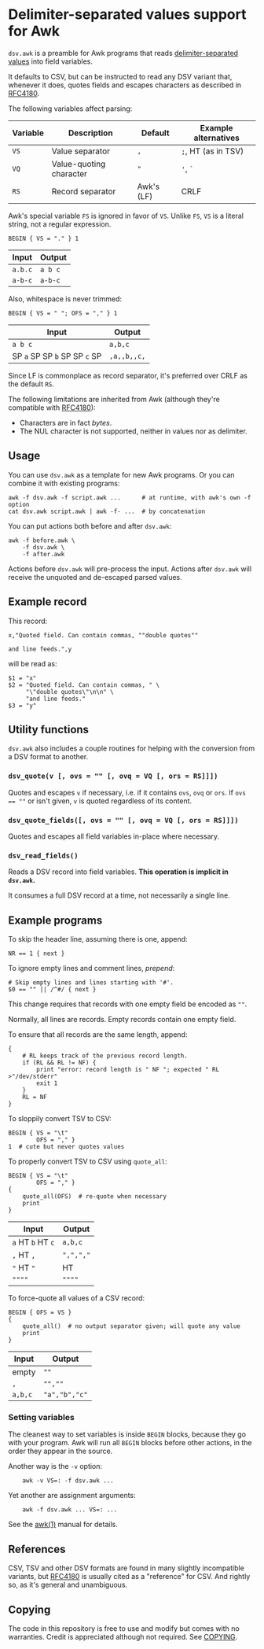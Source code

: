 # Delimiter-separated values support for Awk

`dsv.awk` is a preamble for Awk programs that reads [delimiter-separated
values][DSV] into field variables.

[DSV]: https://en.wikipedia.org/wiki/Delimiter-separated_values

It defaults to CSV, but can be instructed to read any DSV variant that, whenever
it does, quotes fields and escapes characters as described in [RFC4180].

The following variables affect parsing:

| Variable | Description             | Default    | Example alternatives |
| -------- | ----------------------- | ---------- | -------------------- |
| `VS`     | Value separator         | `,`        | `;`, HT (as in TSV)  |
| `VQ`     | Value-quoting character | `"`        | `'`, `` ` ``         |
| `RS`     | Record separator        | Awk's (LF) | CRLF                 |

Awk's special variable `FS` is ignored in favor of `VS`. Unlike `FS`, `VS` is a
literal string, not a regular expression.

    BEGIN { VS = "." } 1

| Input   | Output  |
| ------- | ------- |
| `a.b.c` | `a b c` |
| `a-b-c` | `a-b-c` |

Also, whitespace is never trimmed:

    BEGIN { VS = " "; OFS = "," } 1

| Input                         | Output      |
| ----------------------------- | ----------- |
| `a b c`                       | `a,b,c`     |
| SP `a` SP SP `b` SP SP `c` SP | `,a,,b,,c,` |

Since LF is commonplace as record separator, it's preferred over CRLF as the
default `RS`.

The following limitations are inherited from Awk (although they're compatible
with [RFC4180]):

- Characters are in fact _bytes_.
- The NUL character is not supported, neither in values nor as delimiter.

## Usage

You can use `dsv.awk` as a template for new Awk programs. Or you can combine it
with existing programs:

    awk -f dsv.awk -f script.awk ...      # at runtime, with awk's own -f option
    cat dsv.awk script.awk | awk -f- ...  # by concatenation

You can put actions both before and after `dsv.awk`:

    awk -f before.awk \
        -f dsv.awk \
        -f after.awk

Actions before `dsv.awk` will pre-process the input. Actions after `dsv.awk`
will receive the unquoted and de-escaped parsed values.

## Example record

This record:

    x,"Quoted field. Can contain commas, ""double quotes""

    and line feeds.",y

will be read as:

    $1 = "x"
    $2 = "Quoted field. Can contain commas, " \
         "\"double quotes\"\n\n" \
         "and line feeds."
    $3 = "y"

## Utility functions

`dsv.awk` also includes a couple routines for helping with the conversion from a
DSV format to another.

### `dsv_quote(v [, ovs = "" [, ovq = VQ [, ors = RS]]])`

Quotes and escapes `v` if necessary, i.e. if it contains `ovs`, `ovq` or `ors`.
If `ovs == ""` or isn't given, `v` is quoted regardless of its content.

### `dsv_quote_fields([, ovs = "" [, ovq = VQ [, ors = RS]]])`

Quotes and escapes all field variables in-place where necessary.

### `dsv_read_fields()`

Reads a DSV record into field variables. **This operation is
implicit in `dsv.awk`.**

It consumes a full DSV record at a time, not necessarily a single line.

## Example programs

To skip the header line, assuming there is one, append:

    NR == 1 { next }

To ignore empty lines and comment lines, _prepend_:

    # Skip empty lines and lines starting with '#'.
    $0 == "" || /^#/ { next }

This change requires that records with one empty field be encoded as `""`.

Normally, all lines are records. Empty records contain one empty field.

To ensure that all records are the same length, append:

    {
        # RL keeps track of the previous record length.
        if (RL && RL != NF) {
            print "error: record length is " NF "; expected " RL >"/dev/stderr"
            exit 1
        }
        RL = NF
    }

To sloppily convert TSV to CSV:

    BEGIN { VS = "\t"
            OFS = "," }
    1  # cute but never quotes values

To properly convert TSV to CSV using `quote_all`:

    BEGIN { VS = "\t"
            OFS = "," }
    {
        quote_all(OFS)  # re-quote when necessary
        print
    }

| Input             | Output    |
| ----------------- | --------- |
| `a` HT `b` HT `c` | `a,b,c`   |
| `,` HT `,`        | `",",","` |
| `"` HT `"`        | HT        |
| `""""`            | `""""`    |

To force-quote all values of a CSV record:

    BEGIN { OFS = VS }
    {
        quote_all()  # no output separator given; will quote any value
        print
    }

| Input   | Output        |
| ------- | ------------- |
| empty   | `""`          |
| `,`     | `"",""`       |
| `a,b,c` | `"a","b","c"` |

### Setting variables

The cleanest way to set variables is inside `BEGIN` blocks, because they go with
your program. Awk will run all `BEGIN` blocks before other actions, in the order
they appear in the source.

Another way is the `-v` option:

        awk -v VS=: -f dsv.awk ...

Yet another are assignment arguments:

        awk -f dsv.awk ... VS=: ...

See the [awk(1)] manual for details.

[awk(1)]:
  https://pubs.opengroup.org/onlinepubs/9699919799.2018edition/utilities/awk.html

## References

[RFC4180]: https://www.rfc-editor.org/rfc/rfc4180.html

CSV, TSV and other DSV formats are found in many slightly incompatible variants,
but [RFC4180] is usually cited as a "reference" for CSV. And rightly so, as it's
general and unambiguous.

## Copying

The code in this repository is free to use and modify but comes with no
warranties. Credit is appreciated although not required. See
[COPYING](./COPYING).
